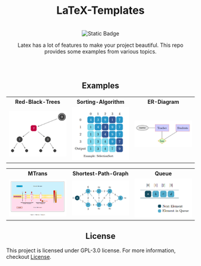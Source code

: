 <div align="center" style="margin-bottom: 70px">
	<h1>LaTeX-Templates</h1><br>
	<img alt="Static Badge" src="https://img.shields.io/badge/Lang-0f6846?logo=LaTeX">
	<div align="center"><p>Latex has a lot of features to make your project beautiful. This repo provides some examples from various topics.</p></div>
</div>

<div align="center">
<h2>Examples</h2>
</div>

<div align="center">
<table width="100%" margin-left="auto" margin-right="auto">
	<tr>
		<th>Red-Black-Trees</th>
		<th>Sorting-Algorithm</th>
		<th>ER-Diagram</th>
	</tr>
	<tr>
		<td width="33%">
			<img src="img/rbtrees.png" 
				alt="Red-Black-Trees Exp" />
		</td>
		<td width="33%">
			<img src="img/sortalg.png" 
				alt="Sorting Algorithm Exp" />
		</td>
		<td width="33%">
			<img src="img/erdiagram.png" 
				alt="ER-Diagram Exp" />
		</td>
	</tr>
</table>

<table width="100%" margin-left="auto" margin-right="auto">
	<tr>
		<th>MTrans</th>
		<th>Shortest-Path-Graph</th>
		<th>Queue</th>
	</tr>
	<tr>
		<td width="33%">
			<img src="img/mtrans.png" 
				alt="MTrans Exp" />
		</td>
		<td width="33%">
			<img src="img/spgraph.png" 
				alt="Shortest-Path-Graph Exp" />
		</td>
		<td width="33%">
			<img src="img/queue.png" 
				alt="Queue Exp" />
		</td>
	</tr>
</table>
</div>

<div align="center">
<h2>License</h2>
</div>

This project is licensed under GPL-3.0 license. For more information, checkout [License](https://github.com/BenSt099/LaTeX-Templates/blob/main/LICENSE).